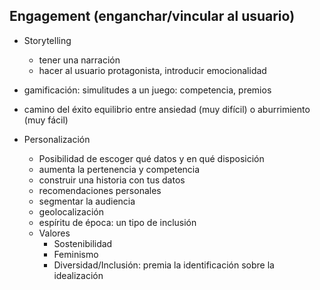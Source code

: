 
## Engagement (enganchar/vincular al usuario)

- Storytelling
	- tener una narración
	- hacer al usuario protagonista, introducir emocionalidad
	
- gamificación: simulitudes a un juego: competencia, premios

- camino del éxito
	equilibrio entre ansiedad (muy difícil) o aburrimiento (muy fácil)
	
- Personalización
	- Posibilidad de escoger qué datos y en qué disposición
	- aumenta la pertenencia y competencia
	- construir una historia con tus datos
	- recomendaciones personales
	- segmentar la audiencia
	- geolocalización
	- espíritu de época: un tipo de inclusión
	- Valores
		- Sostenibilidad
		- Feminismo
		- Diversidad/Inclusión: premia la identificación sobre la idealización
	

